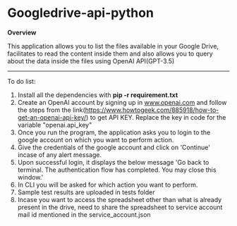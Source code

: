 # Googledrive-api-python

**Overview** 

This application allows you to list the files available in your Google Drive, facilitates to read the content inside them and also allows you to query about the data inside the files using OpenAI API(GPT-3.5)

---------------------------------------------------------------------------------------------------------------------------------------------------------------------

To do list:

1. Install all the dependencies with **pip -r requirement.txt**
2. Create an OpenAI account by signing up in www.openai.com and follow the steps from the link(https://www.howtogeek.com/885918/how-to-get-an-openai-api-key/) to get API KEY. Replace the key in code for the variable "openai.api_key"
3. Once you run the program, the application asks you to login to the google account on which you want to perform action. 
4. Give the credentials of the google account and click on 'Continue' incase of any alert message.
5. Upon successful login, it displays the below message 'Go back to terminal.
The authentication flow has completed. You may close this window.'
6. In CLI you will be asked for which action you want to perform.
7. Sample test results are uploaded in tests folder
8. Incase you want to access the spreadsheet other than what is already present in the drive, need to share the spreadsheet to service account mail id mentioned in the service_account.json

